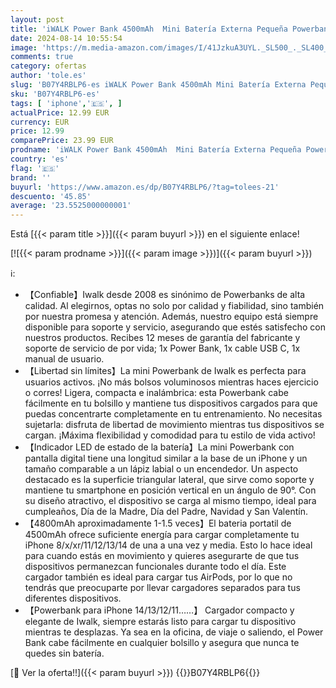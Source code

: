 ```yaml
---
layout: post
title: 'iWALK Power Bank 4500mAh  Mini Batería Externa Pequeña Powerbank Portátil  Cargador de Móvil Compacto y Compatible con iPhone 14 14 Pro MAX 13 13 Pro MAX 12 12 Pro 11 XS XR  8  8 Plus 7 Blanco'
date: 2024-08-14 10:55:54
image: 'https://m.media-amazon.com/images/I/41JzkuA3UYL._SL500_._SL400_.jpg'
comments: true
category: ofertas
author: 'tole.es'
slug: 'B07Y4RBLP6-es iWALK Power Bank 4500mAh Mini Batería Externa Pequeña...'
sku: 'B07Y4RBLP6-es'
tags: [ 'iphone','🇪🇸', ]
actualPrice: 12.99 EUR
currency: EUR
price: 12.99
comparePrice: 23.99 EUR
prodname: 'iWALK Power Bank 4500mAh  Mini Batería Externa Pequeña Powerbank Portátil  Cargador de Móvil Compacto y Compatible con iPhone 14 14 Pro MAX 13 13 Pro MAX 12 12 Pro 11 XS XR  8  8 Plus 7 Blanco'
country: 'es'
flag: '🇪🇸'
brand: ''
buyurl: 'https://www.amazon.es/dp/B07Y4RBLP6/?tag=tolees-21'
descuento: '45.85'
average: '23.5525000000001'
---
```


Está [{{< param title >}}]({{< param buyurl >}}) en el siguiente enlace!

[![{{< param prodname >}}]({{< param image >}})]({{< param buyurl >}})

ℹ️:

- 【Confiable】Iwalk desde 2008 es sinónimo de Powerbanks de alta calidad. Al elegirnos, optas no solo por calidad y fiabilidad, sino también por nuestra promesa y atención. Además, nuestro equipo está siempre disponible para soporte y servicio, asegurando que estés satisfecho con nuestros productos. Recibes 12 meses de garantía del fabricante y soporte de servicio de por vida; 1x Power Bank, 1x cable USB C, 1x manual de usuario.
- 【Libertad sin límites】La mini Powerbank de Iwalk es perfecta para usuarios activos. ¡No más bolsos voluminosos mientras haces ejercicio o corres! Ligera, compacta e inalámbrica: esta Powerbank cabe fácilmente en tu bolsillo y mantiene tus dispositivos cargados para que puedas concentrarte completamente en tu entrenamiento. No necesitas sujetarla: disfruta de libertad de movimiento mientras tus dispositivos se cargan. ¡Máxima flexibilidad y comodidad para tu estilo de vida activo!
- 【Indicador LED de estado de la batería】La mini Powerbank con pantalla digital tiene una longitud similar a la base de un iPhone y un tamaño comparable a un lápiz labial o un encendedor. Un aspecto destacado es la superficie triangular lateral, que sirve como soporte y mantiene tu smartphone en posición vertical en un ángulo de 90°. Con su diseño atractivo, el dispositivo se carga al mismo tiempo, ideal para cumpleaños, Día de la Madre, Día del Padre, Navidad y San Valentín.
- 【4800mAh aproximadamente 1-1.5 veces】El bateria portatil de 4500mAh ofrece suficiente energía para cargar completamente tu iPhone 8/x/xr/11/12/13/14 de una a una vez y media. Esto lo hace ideal para cuando estás en movimiento y quieres asegurarte de que tus dispositivos permanezcan funcionales durante todo el día. Este cargador también es ideal para cargar tus AirPods, por lo que no tendrás que preocuparte por llevar cargadores separados para tus diferentes dispositivos.
- 【Powerbank para iPhone 14/13/12/11……】 Cargador compacto y elegante de Iwalk, siempre estarás listo para cargar tu dispositivo mientras te desplazas. Ya sea en la oficina, de viaje o saliendo, el Power Bank cabe fácilmente en cualquier bolsillo y asegura que nunca te quedes sin batería.

[🛒 Ver la oferta!!]({{< param buyurl >}})
{{<world>}}B07Y4RBLP6{{</world>}}
